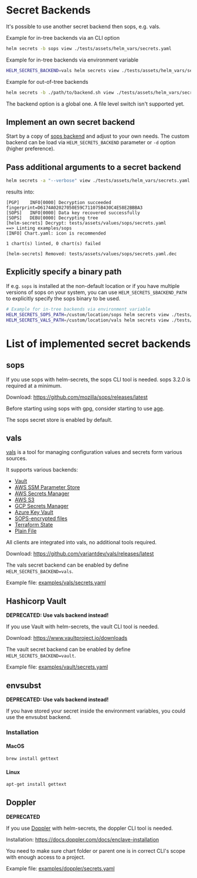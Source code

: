 # Secret Backends

It's possible to use another secret backend then sops, e.g. vals.

Example for in-tree backends via an CLI option
```bash
helm secrets -b sops view ./tests/assets/helm_vars/secrets.yaml
```

Example for in-tree backends via environment variable
```bash
HELM_SECRETS_BACKEND=vals helm secrets view ./tests/assets/helm_vars/secrets.yaml
```

Example for out-of-tree backends
```bash
helm secrets -b ./path/to/backend.sh view ./tests/assets/helm_vars/secrets.yaml
```

The backend option is a global one. A file level switch isn't supported yet.

## Implement an own secret backend

Start by a copy of [sops backend](https://github.com/jkroepke/helm-secrets/blob/main/scripts/backends/sops.sh) and adjust to your own needs.
The custom backend can be load via `HELM_SECRETS_BACKEND` parameter or `-d` option (higher preference).

## Pass additional arguments to a secret backend

```bash
helm secrets -a "--verbose" view ./tests/assets/helm_vars/secrets.yaml
```

results into:

```
[PGP]    INFO[0000] Decryption succeeded                          fingerprint=D6174A02027050E59C711075B430C4E58E2BBBA3
[SOPS]   INFO[0000] Data key recovered successfully
[SOPS]   DEBU[0000] Decrypting tree
[helm-secrets] Decrypt: tests/assets/values/sops/secrets.yaml
==> Linting examples/sops
[INFO] Chart.yaml: icon is recommended

1 chart(s) linted, 0 chart(s) failed

[helm-secrets] Removed: tests/assets/values/sops/secrets.yaml.dec
```

## Explicitly specify a binary path

If e.g. `sops` is installed at the non-default location or if you have multiple versions of sops on your system, 
you can use `HELM_SECRETS_$BACKEND_PATH` to explicitly specify the sops binary to be used.

```bash
# Example for in-tree backends via environment variable
HELM_SECRETS_SOPS_PATH=/custom/location/sops helm secrets view ./tests/assets/helm_vars/secrets.yaml
HELM_SECRETS_VALS_PATH=/custom/location/vals helm secrets view ./tests/assets/helm_vars/secrets.yaml
```

# List of implemented secret backends

## sops

If you use sops with helm-secrets, the sops CLI tool is needed. 
sops 3.2.0 is required at a minimum.

Download: https://github.com/mozilla/sops/releases/latest

Before starting using sops with gpg, consider starting to use [age](https://github.com/mozilla/sops#encrypting-using-age).

The sops secret store is enabled by default.

## vals

[vals](https://github.com/variantdev/vals) is a tool for managing configuration values and secrets form various sources.

It supports various backends:

* [Vault](https://github.com/variantdev/vals#vault)
* [AWS SSM Parameter Store](https://github.com/variantdev/vals#aws-ssm-parameter-store)
* [AWS Secrets Manager](https://github.com/variantdev/vals#aws-secrets-manager)
* [AWS S3](https://github.com/variantdev/vals#aws-s3)
* [GCP Secrets Manager](https://github.com/variantdev/vals#gcp-secrets-manager)
* [Azure Key Vault](https://github.com/variantdev/vals#azure-key-vault)
* [SOPS-encrypted files](https://github.com/variantdev/vals#sops)
* [Terraform State](https://github.com/variantdev/vals#terraform-tfstate)
* [Plain File](https://github.com/variantdev/vals#file)

All clients are integrated into vals, no additional tools required.

Download: https://github.com/variantdev/vals/releases/latest

The vals secret backend can be enabled by define `HELM_SECRETS_BACKEND=vals`.

Example file: [examples/vals/secrets.yaml](https://github.com/jkroepke/helm-secrets/blob/main/examples/vals/secrets.yaml)

## Hashicorp Vault

**DEPRECATED: Use vals backend instead!**

If you use Vault with helm-secrets, the vault CLI tool is needed.

Download: https://www.vaultproject.io/downloads

The vault secret backend can be enabled by define `HELM_SECRETS_BACKEND=vault`.

Example file: [examples/vault/secrets.yaml](https://github.com/jkroepke/helm-secrets/blob/main/examples/vault/secrets.yaml) 

## envsubst

**DEPRECATED: Use vals backend instead!**

If you have stored your secret inside the environment variables, you could use the envsubst backend.

### Installation

#### MacOS

```bash
brew install gettext
```

#### Linux

```bash
apt-get install gettext
```

## Doppler

**DEPRECATED**

If you use [Doppler](https://doppler.com) with helm-secrets, the doppler CLI tool is needed.

Installation: https://docs.doppler.com/docs/enclave-installation

You need to make sure chart folder or parent one is in correct CLI's scope with enough access to a project.

Example file: [examples/doppler/secrets.yaml](https://github.com/jkroepke/helm-secrets/blob/main/examples/doppler/secrets.yaml) 
